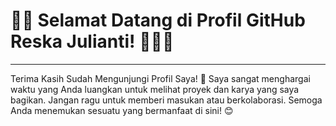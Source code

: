 # 🚀✨ Selamat Datang di Profil GitHub Reska Julianti! 👩‍💻🎉

<!--
**Reska002/Reska002** is a ✨ _special_ ✨ repository because its `README.md` (this file) appears on your GitHub profile.



Saya adalah pemula yang sedang belajar Data Science di Booth Campe Purwadhika selama 4 bulan terakhir. Saya memiliki latar belakang Akuntansi dan tertarik untuk menerapkan keterampilan analitis saya di bidang data science. 
Saat ini, saya fokus untuk mempelajari konsep-konsep dasar seperti Python, SQL, dan teknik analisis data untuk membantu bisnis dalam pengambilan keputusan berbasis data. Saya berharap dapat memperoleh lebih banyak pengalaman dan berkontribusi pada proyek-proyek nyata.
Karena saya masih dalam tahap belajar, jangan ragu untuk memberikan masukan atau saran. Setiap umpan balik sangat berharga bagi perkembangan saya ke depan. 🙏

---

## 🔧💻 Tech Stack

![Python](https://img.shields.io/badge/Python-3776AB?style=for-the-badge&logo=python&logoColor=white)
![Anaconda](https://img.shields.io/badge/Anaconda-44A833?style=for-the-badge&logo=anaconda&logoColor=white)
![MySQL](https://img.shields.io/badge/MySQL-4479A1?style=for-the-badge&logo=mysql&logoColor=white)
![Matplotlib](https://img.shields.io/badge/Matplotlib-11557C?style=for-the-badge&logo=plotly&logoColor=white)
![NumPy](https://img.shields.io/badge/NumPy-013243?style=for-the-badge&logo=numpy&logoColor=white)
![Pandas](https://img.shields.io/badge/Pandas-150458?style=for-the-badge&logo=pandas&logoColor=white)
![scikit-learn](https://img.shields.io/badge/scikit--learn-F7931E?style=for-the-badge&logo=scikit-learn&logoColor=white)
![GitHub](https://img.shields.io/badge/GitHub-181717?style=for-the-badge&logo=github&logoColor=white)

---

## Contact Me

<a href="https://www.linkedin.com/in/reska-julianti-159767266?lipi=urn%3Ali%3Apage%3Ad_flagship3_profile_view_base_contact_details%3BlVV%2FLRfaQKudZ1NfWGOPtg%3D%3D" target="_blank"><img src="https://img.shields.io/badge/LinkedIn-0077B5?style=for-the-badge&logo=linkedin&logoColor=white" alt="LinkedIn"></a>
<a href="mailto:reskajulianti37@gmail.com"><img src="https://img.shields.io/badge/Gmail-D14836?style=for-the-badge&logo=gmail&logoColor=white"/></a>

  <!-- </p> -->

---

Terima Kasih Sudah Mengunjungi Profil Saya! 🙏
Saya sangat menghargai waktu yang Anda luangkan untuk melihat proyek dan karya yang saya bagikan. Jangan ragu untuk memberi masukan atau berkolaborasi. Semoga Anda menemukan sesuatu yang bermanfaat di sini! 😊
